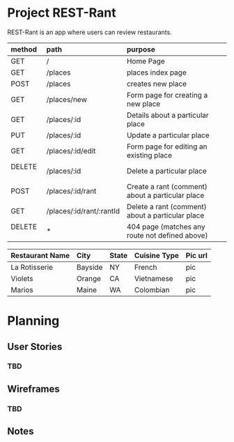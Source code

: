 # Project REST-Rant

REST-Rant is an app where users can review restaurants.


| method     | path                     | purpose                                           |
| :--------- | :----------------------  | :-----------------------------------------------  |
| GET        | /                        | Home Page                                         |
| GET        | /places                  | places index page                                 |
| POST       | /places                  | creates new place                                 |
| GET        | /places/new              | Form page for creating a new place                |
| GET        | /places/:id              | Details about a particular place                  |
| PUT        | /places/:id              | Update a particular place                         |
| GET        | /places/:id/edit         | Form page for editing an existing place           |
|DELETE      | /places/:id              | Delete a particular place                         |
| POST       | /places/:id/rant         | Create a rant (comment) about a particular place  |
| GET        | /places/:id/rant/:rantId | Delete a rant (comment) about a particular place  |
|DELETE      |             *            | 404 page (matches any route not defined above)    |



|Restaurant Name | City         | State      | Cuisine Type   |Pic url|
| :--------------| :----------  | :----------| :------------- |:----|
|La Rotisserie   | Bayside      | NY         | French         |pic  |
|Violets         | Orange       | CA         | Vietnamese     |pic  |
|Marios          | Maine        | WA         | Colombian      |pic  |



# Planning

## User Stories
### TBD

## Wireframes
### TBD

## Notes


